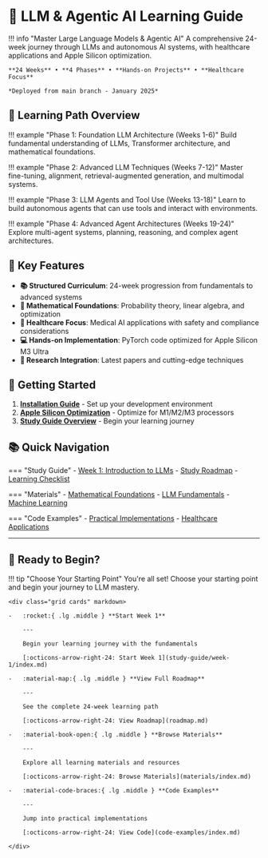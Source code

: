 # 🧠 LLM & Agentic AI Learning Guide

!!! info "Master Large Language Models & Agentic AI"
    A comprehensive 24-week journey through LLMs and autonomous AI systems, with healthcare applications and Apple Silicon optimization.

    **24 Weeks** • **4 Phases** • **Hands-on Projects** • **Healthcare Focus**

    *Deployed from main branch - January 2025*

## 🎯 Learning Path Overview

!!! example "Phase 1: Foundation LLM Architecture (Weeks 1-6)"
    Build fundamental understanding of LLMs, Transformer architecture, and mathematical foundations.

!!! example "Phase 2: Advanced LLM Techniques (Weeks 7-12)"
    Master fine-tuning, alignment, retrieval-augmented generation, and multimodal systems.

!!! example "Phase 3: LLM Agents and Tool Use (Weeks 13-18)"
    Learn to build autonomous agents that can use tools and interact with environments.

!!! example "Phase 4: Advanced Agent Architectures (Weeks 19-24)"
    Explore multi-agent systems, planning, reasoning, and complex agent architectures.

## 🚀 Key Features

- **📚 Structured Curriculum**: 24-week progression from fundamentals to advanced systems
- **🧮 Mathematical Foundations**: Probability theory, linear algebra, and optimization
- **🏥 Healthcare Focus**: Medical AI applications with safety and compliance considerations
- **💻 Hands-on Implementation**: PyTorch code optimized for Apple Silicon M3 Ultra
- **🔬 Research Integration**: Latest papers and cutting-edge techniques

## 🚀 Getting Started

1. **[Installation Guide](getting-started/installation.md)** - Set up your development environment
2. **[Apple Silicon Optimization](getting-started/apple-silicon.md)** - Optimize for M1/M2/M3 processors
3. **[Study Guide Overview](study-guide/index.md)** - Begin your learning journey

## 📚 Quick Navigation

=== "Study Guide"
    - [Week 1: Introduction to LLMs](study-guide/week-1/index.md)
    - [Study Roadmap](roadmap.md)
    - [Learning Checklist](study-guide/week-1/checklist.md)

=== "Materials"
    - [Mathematical Foundations](materials/math/index.md)
    - [LLM Fundamentals](materials/llm/index.md)
    - [Machine Learning](materials/ml/index.md)

=== "Code Examples"
    - [Practical Implementations](code-examples/index.md)
    - [Healthcare Applications](code-examples/index.md)

---

## 🚀 Ready to Begin?

!!! tip "Choose Your Starting Point"
    You're all set! Choose your starting point and begin your journey to LLM mastery.

    <div class="grid cards" markdown>

    -   :rocket:{ .lg .middle } **Start Week 1**

        ---

        Begin your learning journey with the fundamentals

        [:octicons-arrow-right-24: Start Week 1](study-guide/week-1/index.md)

    -   :material-map:{ .lg .middle } **View Full Roadmap**

        ---

        See the complete 24-week learning path

        [:octicons-arrow-right-24: View Roadmap](roadmap.md)

    -   :material-book-open:{ .lg .middle } **Browse Materials**

        ---

        Explore all learning materials and resources

        [:octicons-arrow-right-24: Browse Materials](materials/index.md)

    -   :material-code-braces:{ .lg .middle } **Code Examples**

        ---

        Jump into practical implementations

        [:octicons-arrow-right-24: View Code](code-examples/index.md)

    </div>

